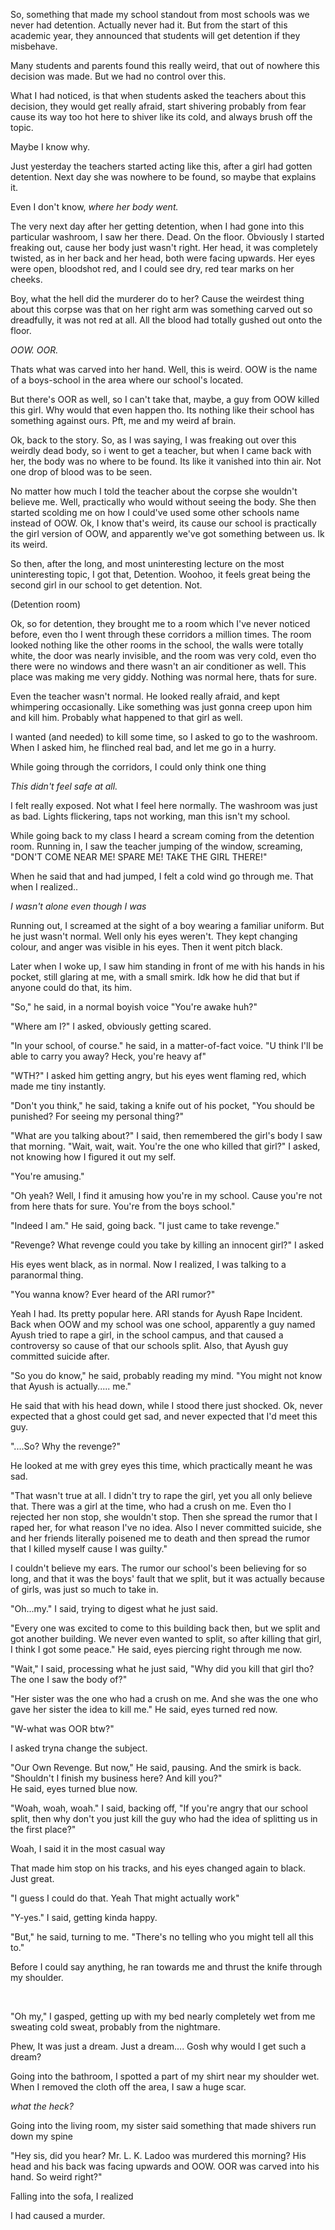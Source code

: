 So, something that made my school standout from most schools was we never had detention. Actually never had it. But from the start of this academic year, they announced that students will get detention if they misbehave.

Many students and parents found this really weird, that out of nowhere this decision was made. But we had no control over this.

What I had noticed, is that when students asked the teachers about this decision, they would get really afraid, start shivering probably from fear cause its way too hot here to shiver like its cold, and always brush off the topic.

Maybe I know why.

Just yesterday the teachers started acting like this, after a girl had gotten detention. Next day she was nowhere to be found, so maybe that explains it.

Even I don't know, *where her body went.*

The very next day after her getting detention, when I had gone into this particular washroom, I saw her there. Dead. On the floor. Obviously I started freaking out, cause her body just wasn't right. Her head, it was completely twisted, as in her back and her head, both were facing upwards. Her eyes were open, bloodshot red, and I could see dry, red tear marks on her cheeks. 

Boy, what the hell did the murderer do to her? Cause the weirdest thing about this corpse was that on her right arm was something carved out so dreadfully, it was not red at all. All the blood had totally gushed out onto the floor.

*OOW. OOR.*

Thats what was carved into her hand. Well, this is weird. OOW is the name of a boys-school in the area where our school's located.

But there's OOR as well, so I can't take that, maybe, a guy from OOW killed this girl. Why would that even happen tho. Its nothing like their school has something against ours. Pft, me and my weird af brain.

Ok, back to the story. So, as I was saying, I was freaking out over this weirdly dead body, so i went to get a teacher, but when I came back with her, the body was no where to be found. Its like it vanished into thin air. Not one drop of blood was to be seen.

No matter how much I told the teacher about the corpse she wouldn't believe me. Well, practically who would without seeing the body. She then started scolding me on how I could've used some other schools name instead of OOW. Ok, I know that's weird, its cause our school is practically the girl version of OOW, and apparently we've got something between us. Ik its weird. 

So then, after the long, and most uninteresting lecture on the most uninteresting topic, I got that, Detention. Woohoo, it feels great being the second girl in our school to get detention. Not.

(Detention room)

Ok, so for detention, they brought me to a room which I've never noticed before, even tho I went through these corridors a million times. The room looked nothing like the other rooms in the school, the walls were totally white, the door was nearly invisible, and the room was very cold, even tho there were no windows and there wasn't an air conditioner as well. This place was making me very giddy. Nothing was normal here, thats for sure.

Even the teacher wasn't normal. He looked really afraid, and kept whimpering occasionally. Like something was just gonna creep upon him and kill him. Probably what happened to that girl as well.

I wanted (and needed) to kill some time, so I asked to go to the washroom. When I asked him, he flinched real bad, and let me go in a hurry.

While going through the corridors, I could only think one thing

*This didn't feel safe at all.*

I felt really exposed. Not what I feel here normally. The washroom was just as bad. Lights flickering, taps not working, man this isn't my school.

While going back to my class I heard a scream coming from the detention room. Running in, I saw the teacher jumping of the window, screaming, "DON'T COME NEAR ME! SPARE ME! TAKE THE GIRL THERE!"

When he said that and had jumped, I felt a cold wind go through me. That when I realized..

*I wasn't alone even though I was*

Running out, I screamed at the sight of a boy wearing a familiar uniform. But he just wasn't normal. Well only his eyes weren't. They kept changing colour, and anger was visible in his eyes. Then it went pitch black.

Later when I woke up, I saw him standing in front of me with his hands in his pocket, still glaring at me, with a small smirk. Idk how he did that but if anyone could do that, its him.

"So," he said, in a normal boyish voice "You're awake huh?"

"Where am I?" I asked, obviously getting scared.

"In your school, of course." he said, in a matter-of-fact voice. "U think I'll be able to carry you away? Heck, you're heavy af"

"WTH?" I asked him getting angry, but his eyes went flaming red, which made me tiny instantly.

"Don't you think," he said, taking a knife out of his pocket, "You should be punished? For seeing my personal thing?"

"What are you talking about?" I said, then remembered the girl's body I saw that morning. "Wait, wait, wait. You're the one who killed that girl?" I asked, not knowing how I figured it out my self.

"You're amusing."

"Oh yeah? Well, I find it amusing how you're in my school. Cause you're not from here thats for sure. You're from the boys school."

"Indeed I am." He said, going back. "I just came to take revenge."

"Revenge? What revenge could you take by killing an innocent girl?" I asked

His eyes went black, as in normal. Now I realized, I was talking to a paranormal thing.

"You wanna know? Ever heard of the ARI rumor?"

Yeah I had.  Its pretty popular here. ARI stands for Ayush Rape Incident. Back when OOW and my school was one school, apparently a guy named Ayush tried to rape a girl, in the school campus, and that caused a controversy so cause of that our schools split. Also, that Ayush guy committed suicide after.

"So you do know," he said, probably reading my mind. "You might not know that Ayush is actually..... me."

He said that with his head down, while I stood there just shocked. Ok, never expected that a ghost could get sad, and never expected that I'd meet this guy. 

"....So? Why the revenge?"

He looked at me with grey eyes this time, which practically meant he was sad.

"That wasn't true at all. I didn't try to rape the girl, yet you all only believe that. There was a girl at the time, who had a crush on me. Even tho I rejected her non stop, she wouldn't stop. Then she spread the rumor that I raped her, for what reason I've no idea. Also I never committed suicide, she and her friends literally poisened me to death and then spread the rumor that I killed myself cause I was guilty."

I couldn't believe my ears. The rumor our school's been believing for so long, and that it was the boys' fault that we split, but it was actually because of girls, was just so much to take in.

"Oh...my." I said, trying to digest what he just said. 

"Every one was excited to come to this building back then, but we split and got another building. We never even wanted to split, so after killing that girl, I think I got some peace." He said, eyes piercing right through me now.

"Wait," I said, processing what he just said, "Why did you kill that girl tho? The one I saw the body of?"

"Her sister was the one who had a crush on me. And she was the one who gave her sister the idea to kill me." He said, eyes turned red now.

"W-what was OOR btw?"

I asked tryna change the subject.

"Our Own Revenge. But now," He said, pausing. And the smirk is back. "Shouldn't I finish my business here? And kill you?"  
He said, eyes turned blue now.

"Woah, woah, woah." I said, backing off, "If you're angry that our school split, then why don't you just kill the guy who had the idea of splitting us in the first place?"

Woah, I said it in the most casual way

That made him stop on his tracks, and his eyes changed again to black. Just great.

"I guess I could do that. Yeah That might actually work"

"Y-yes." I said, getting kinda happy.

"But," he said, turning to me. "There's no telling who you might tell all this to."

Before I could say anything, he ran towards me and thrust the knife through my shoulder. 

&#x200B;

"Oh my," I gasped, getting up with my bed nearly completely wet from me sweating cold sweat, probably from the nightmare.

Phew, It was just a dream. Just a dream.... Gosh why would I get such a dream?

Going into the bathroom, I spotted a part of my shirt near my shoulder wet. When I removed the cloth off the area, I saw a huge scar.

*what the heck?*

Going into the living room, my sister said something that made shivers run down my spine

"Hey sis, did you hear? Mr. L. K. Ladoo was murdered this morning? His head and his back was facing upwards and OOW. OOR was carved into his hand. So weird right?"

Falling into the sofa, I realized

I had caused a murder.